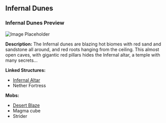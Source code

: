 ﻿## Infernal Dunes

### Infernal Dunes Preview
![Image Placeholder](https://static.miraheze.org/stardustlabswiki/5/5f/Infernal_dunes_tera.png)

**Description:**
The Infernal dunes are blazing hot biomes with red sand and sandstone all around, and red roots hanging from the ceiling. This almost open caves, with gigantic red pillars hides the Infernal altar, a temple with many secrets... 

**Linked Structures:**
- [Infernal Altar](https://officiallysp.net/pokeywiki/Nether_Structures/infernalaltar.html)
- Nether Fortress

**Mobs:**
- [Desert Blaze](https://officiallysp.net/pokeywiki/Nether_Mobs/desertblaze)
- Magma cube
- Strider
